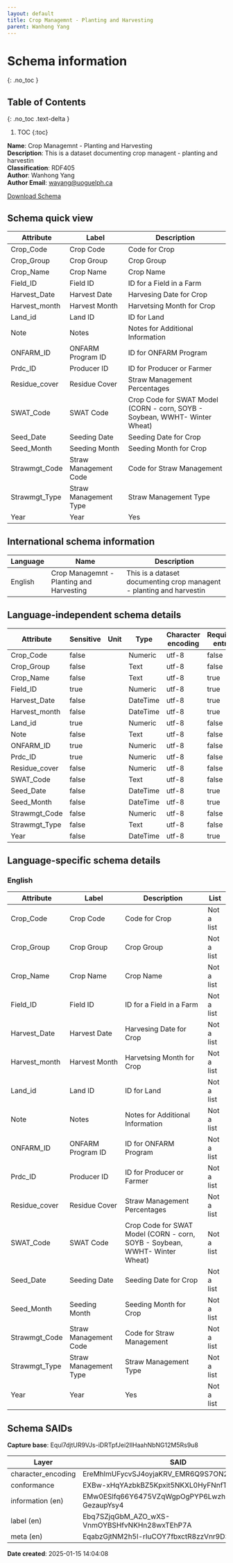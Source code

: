 ```yaml
---
layout: default  
title: Crop Managemnt - Planting and Harvesting  
parent: Wanhong Yang
---
```


# Schema information
{: .no_toc }

## Table of Contents
{: .no_toc .text-delta }

1. TOC
{:toc}

**Name**: Crop Managemnt - Planting and Harvesting  
**Description**: This is a dataset documenting crop managent - planting and harvestin  
**Classification**: RDF405  
**Author**: Wanhong Yang  
**Author Email**: wayang@uoguelph.ca 

[Download Schema](Crop_Planting_Harvesting_OCA_bundel.zip)

## Schema quick view

| Attribute | Label | Description |
| --- | --- | --- |
| Crop_Code | Crop Code | Code for Crop |
| Crop_Group | Crop Group | Crop Group |
| Crop_Name | Crop Name | Crop Name |
| Field_ID | Field ID | ID for a Field in a Farm |
| Harvest_Date | Harvest Date | Harvesing Date for Crop |
| Harvest_month | Harvest Month | Harvetsing Month for Crop |
| Land_id | Land ID | ID for Land |
| Note | Notes | Notes for Additional Information |
| ONFARM_ID | ONFARM Program ID | ID for ONFARM Program |
| Prdc_ID | Producer ID | ID for Producer or Farmer |
| Residue_cover | Residue Cover | Straw Management Percentages |
| SWAT_Code | SWAT Code | Crop Code for SWAT Model (CORN - corn, SOYB - Soybean, WWHT- Winter Wheat) |
| Seed_Date | Seeding Date | Seeding Date for Crop |
| Seed_Month | Seeding Month | Seeding Month for Crop |
| Strawmgt_Code | Straw Management Code | Code for Straw Management |
| Strawmgt_Type | Straw Management Type | Straw Management Type |
| Year | Year | Yes |

## International schema information

| Language | Name | Description |
| --- | --- | --- |
| English | Crop Managemnt - Planting and Harvesting | This is a dataset documenting crop managent - planting and harvestin |

## Language-independent schema details

| Attribute | Sensitive | Unit | Type | Character encoding | Required entry |
| --- | --- | --- | --- | --- | --- |
| Crop_Code | false |  | Numeric | utf-8 | false |
| Crop_Group | false |  | Text | utf-8 | false |
| Crop_Name | false |  | Text | utf-8 | true |
| Field_ID | true |  | Numeric | utf-8 | true |
| Harvest_Date | false |  | DateTime | utf-8 | true |
| Harvest_month | false |  | DateTime | utf-8 | true |
| Land_id | true |  | Numeric | utf-8 | false |
| Note | false |  | Text | utf-8 | false |
| ONFARM_ID | true |  | Numeric | utf-8 | false |
| Prdc_ID | true |  | Numeric | utf-8 | false |
| Residue_cover | false |  | Numeric | utf-8 | false |
| SWAT_Code | false |  | Text | utf-8 | false |
| Seed_Date | false |  | DateTime | utf-8 | true |
| Seed_Month | false |  | DateTime | utf-8 | true |
| Strawmgt_Code | false |  | Numeric | utf-8 | false |
| Strawmgt_Type | false |  | Text | utf-8 | false |
| Year | false |  | DateTime | utf-8 | true |

## Language-specific schema details

### English

| Attribute | Label | Description | List |
| --- | --- | --- | --- |
| Crop_Code | Crop Code | Code for Crop | Not a list |
| Crop_Group | Crop Group | Crop Group | Not a list |
| Crop_Name | Crop Name | Crop Name | Not a list |
| Field_ID | Field ID | ID for a Field in a Farm | Not a list |
| Harvest_Date | Harvest Date | Harvesing Date for Crop | Not a list |
| Harvest_month | Harvest Month | Harvetsing Month for Crop | Not a list |
| Land_id | Land ID | ID for Land | Not a list |
| Note | Notes | Notes for Additional Information | Not a list |
| ONFARM_ID | ONFARM Program ID | ID for ONFARM Program | Not a list |
| Prdc_ID | Producer ID | ID for Producer or Farmer | Not a list |
| Residue_cover | Residue Cover | Straw Management Percentages | Not a list |
| SWAT_Code | SWAT Code | Crop Code for SWAT Model (CORN - corn, SOYB - Soybean, WWHT- Winter Wheat) | Not a list |
| Seed_Date | Seeding Date | Seeding Date for Crop | Not a list |
| Seed_Month | Seeding Month | Seeding Month for Crop | Not a list |
| Strawmgt_Code | Straw Management Code | Code for Straw Management | Not a list |
| Strawmgt_Type | Straw Management Type | Straw Management Type | Not a list |
| Year | Year | Yes | Not a list |

## Schema SAIDs

**Capture base**: Equl7djtUR9VJs-iDRTpfJei2IlHaahNbNG12M5Rs9u8

| Layer | SAID |
| --- | --- |
| character_encoding | EreMhlmUFycvSJ4oyjaKRV_EMR6Q9S7ON2muAxbalWnM |
| conformance | EXBw-xHqYAzbkBZ5Kpxit5NKXL0HyFNnfT_b8_2peO1g |
| information (en) | EMw0ESlfq66Y6475VZqWgpOgPYP6Lwzhm-GezaupYsy4 |
| label (en) | Ebq7SZjqGbM_AZO_wXS-VnmOYBSHfvNKHn28wxTEhP7A |
| meta (en) | EqabzGjtNM2h5l-rIuCOY7fbxctR8zzVnr9DS5WFBeqs |

**Date created**: 2025-01-15 14:04:08

